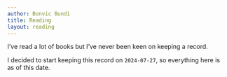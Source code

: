 ```yaml
---
author: Bonvic Bundi
title: Reading
layout: reading
---
```


I’ve read a lot of books but I’ve never been keen on keeping a record.

I decided to start keeping this record on `2024-07-27`, so everything here is as of this date.